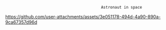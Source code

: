                                               Astronaut in space 

https://github.com/user-attachments/assets/3e051178-494d-4a90-890a-9ca67357d96d

